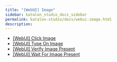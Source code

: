 ```yaml
---
title: "[WebUI] Image" 
sidebar: katalon_studio_docs_sidebar
permalink: katalon-studio/docs/webui-image.html 
description: 
---
```

*   [\[WebUI\] Click Image](/display/KD/%5BWebUI%5D+Click+Image)
*   [\[WebUI\] Type On Image](/display/KD/%5BWebUI%5D+Type+On+Image)
*   [\[WebUI\] Verify Image Present](/display/KD/%5BWebUI%5D+Verify+Image+Present)
*   [\[WebUI\] Wait For Image Present](/display/KD/%5BWebUI%5D+Wait+For+Image+Present)